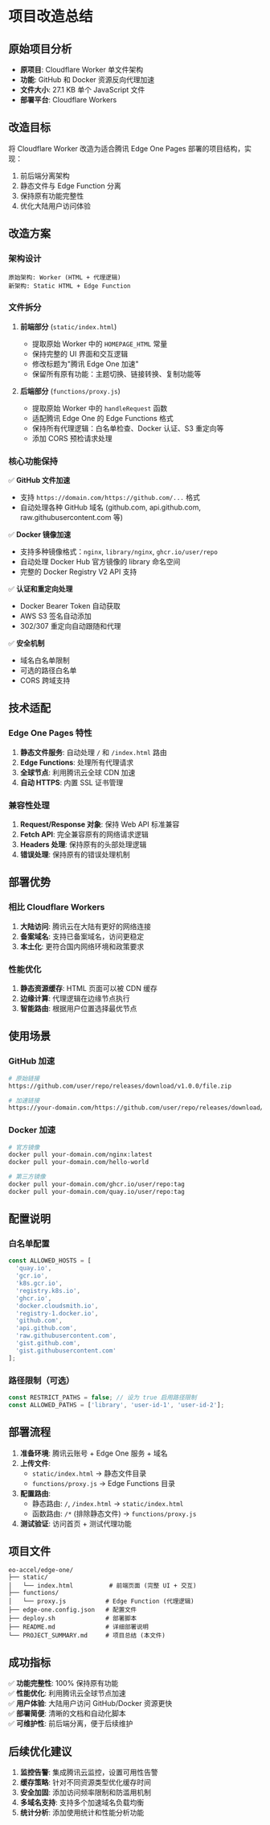 # 项目改造总结

## 原始项目分析
- **原项目**: Cloudflare Worker 单文件架构
- **功能**: GitHub 和 Docker 资源反向代理加速
- **文件大小**: 27.1 KB 单个 JavaScript 文件
- **部署平台**: Cloudflare Workers

## 改造目标
将 Cloudflare Worker 改造为适合腾讯 Edge One Pages 部署的项目结构，实现：
1. 前后端分离架构
2. 静态文件与 Edge Function 分离
3. 保持原有功能完整性
4. 优化大陆用户访问体验

## 改造方案

### 架构设计
```
原始架构: Worker (HTML + 代理逻辑)
新架构: Static HTML + Edge Function
```

### 文件拆分
1. **前端部分** (`static/index.html`)
   - 提取原始 Worker 中的 `HOMEPAGE_HTML` 常量
   - 保持完整的 UI 界面和交互逻辑
   - 修改标题为"腾讯 Edge One 加速"
   - 保留所有原有功能：主题切换、链接转换、复制功能等

2. **后端部分** (`functions/proxy.js`)
   - 提取原始 Worker 中的 `handleRequest` 函数
   - 适配腾讯 Edge One 的 Edge Functions 格式
   - 保持所有代理逻辑：白名单检查、Docker 认证、S3 重定向等
   - 添加 CORS 预检请求处理

### 核心功能保持
✅ **GitHub 文件加速**
- 支持 `https://domain.com/https://github.com/...` 格式
- 自动处理各种 GitHub 域名 (github.com, api.github.com, raw.githubusercontent.com 等)

✅ **Docker 镜像加速**  
- 支持多种镜像格式：`nginx`, `library/nginx`, `ghcr.io/user/repo`
- 自动处理 Docker Hub 官方镜像的 library 命名空间
- 完整的 Docker Registry V2 API 支持

✅ **认证和重定向处理**
- Docker Bearer Token 自动获取
- AWS S3 签名自动添加
- 302/307 重定向自动跟随和代理

✅ **安全机制**
- 域名白名单限制
- 可选的路径白名单
- CORS 跨域支持

## 技术适配

### Edge One Pages 特性
1. **静态文件服务**: 自动处理 `/` 和 `/index.html` 路由
2. **Edge Functions**: 处理所有代理请求
3. **全球节点**: 利用腾讯云全球 CDN 加速
4. **自动 HTTPS**: 内置 SSL 证书管理

### 兼容性处理
1. **Request/Response 对象**: 保持 Web API 标准兼容
2. **Fetch API**: 完全兼容原有的网络请求逻辑
3. **Headers 处理**: 保持原有的头部处理逻辑
4. **错误处理**: 保持原有的错误处理机制

## 部署优势

### 相比 Cloudflare Workers
1. **大陆访问**: 腾讯云在大陆有更好的网络连接
2. **备案域名**: 支持已备案域名，访问更稳定
3. **本土化**: 更符合国内网络环境和政策要求

### 性能优化
1. **静态资源缓存**: HTML 页面可以被 CDN 缓存
2. **边缘计算**: 代理逻辑在边缘节点执行
3. **智能路由**: 根据用户位置选择最优节点

## 使用场景

### GitHub 加速
```bash
# 原始链接
https://github.com/user/repo/releases/download/v1.0.0/file.zip

# 加速链接  
https://your-domain.com/https://github.com/user/repo/releases/download/v1.0.0/file.zip
```

### Docker 加速
```bash
# 官方镜像
docker pull your-domain.com/nginx:latest
docker pull your-domain.com/hello-world

# 第三方镜像
docker pull your-domain.com/ghcr.io/user/repo:tag
docker pull your-domain.com/quay.io/user/repo:tag
```

## 配置说明

### 白名单配置
```javascript
const ALLOWED_HOSTS = [
  'quay.io',
  'gcr.io', 
  'k8s.gcr.io',
  'registry.k8s.io',
  'ghcr.io',
  'docker.cloudsmith.io',
  'registry-1.docker.io',
  'github.com',
  'api.github.com',
  'raw.githubusercontent.com',
  'gist.github.com',
  'gist.githubusercontent.com'
];
```

### 路径限制（可选）
```javascript
const RESTRICT_PATHS = false; // 设为 true 启用路径限制
const ALLOWED_PATHS = ['library', 'user-id-1', 'user-id-2'];
```

## 部署流程

1. **准备环境**: 腾讯云账号 + Edge One 服务 + 域名
2. **上传文件**: 
   - `static/index.html` → 静态文件目录
   - `functions/proxy.js` → Edge Functions 目录
3. **配置路由**:
   - 静态路由: `/`, `/index.html` → `static/index.html`
   - 函数路由: `/*` (排除静态文件) → `functions/proxy.js`
4. **测试验证**: 访问首页 + 测试代理功能

## 项目文件

```
eo-accel/edge-one/
├── static/
│   └── index.html          # 前端页面 (完整 UI + 交互)
├── functions/  
│   └── proxy.js           # Edge Function (代理逻辑)
├── edge-one.config.json   # 配置文件
├── deploy.sh              # 部署脚本
├── README.md              # 详细部署说明
└── PROJECT_SUMMARY.md     # 项目总结 (本文件)
```

## 成功指标

✅ **功能完整性**: 100% 保持原有功能  
✅ **性能优化**: 利用腾讯云全球节点加速  
✅ **用户体验**: 大陆用户访问 GitHub/Docker 资源更快  
✅ **部署简便**: 清晰的文档和自动化脚本  
✅ **可维护性**: 前后端分离，便于后续维护  

## 后续优化建议

1. **监控告警**: 集成腾讯云监控，设置可用性告警
2. **缓存策略**: 针对不同资源类型优化缓存时间
3. **安全加固**: 添加访问频率限制和防滥用机制
4. **多域名支持**: 支持多个加速域名负载均衡
5. **统计分析**: 添加使用统计和性能分析功能